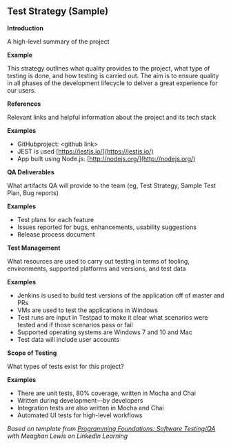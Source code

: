 ## **Test Strategy (Sample)**

**Introduction**

A high-level summary of the project

**Example**

This strategy outlines what quality provides to the project, what type of testing is done, and how testing is carried out. The aim is to ensure quality in all phases of the development lifecycle to deliver a great experience for our users.

**References**

Relevant links and helpful information about the project and its tech stack

**Examples**

- GitHubproject: \<github link\>
- JEST is used [https://jestjs.io/](https://jestjs.io/)
- App built using Node.js: [http://nodejs.org/](http://nodejs.org/)

**QA Deliverables**

What artifacts QA will provide to the team (eg, Test Strategy, Sample Test Plan, Bug reports)

**Examples**

- Test plans for each feature
- Issues reported for bugs, enhancements, usability suggestions
- Release process document

**Test Management**

What resources are used to carry out testing in terms of tooling, environments, supported platforms and versions, and test data

**Examples**

- Jenkins is used to build test versions of the application off of master and PRs
- VMs are used to test the applications in Windows
- Test runs are input in Testpad to make it clear what scenarios were tested and if those scenarios pass or fail
- Supported operating systems are Windows 7 and 10 and Mac
- Test data will include user accounts

**Scope of Testing**

What types of tests exist for this project?

**Examples**

- There are unit tests, 80% coverage, written in Mocha and Chai
- Written during development—by developers
- Integration tests are also written in Mocha and Chai
- Automated UI tests for high-level workflows

_Based on template from_ [_Programming Foundations: Software Testing/QA_](https://www.linkedin.com/learning/programming-foundations-software-testing-qa/create-a-test-strategy?autoSkip=true&autoplay=true&contextUrn=urn%3Ali%3AlyndaLearningPath%3A57f7e27c3dd559e018dfe994&resume=false&u=2104084) _with Meaghan Lewis on LinkedIn Learning_
